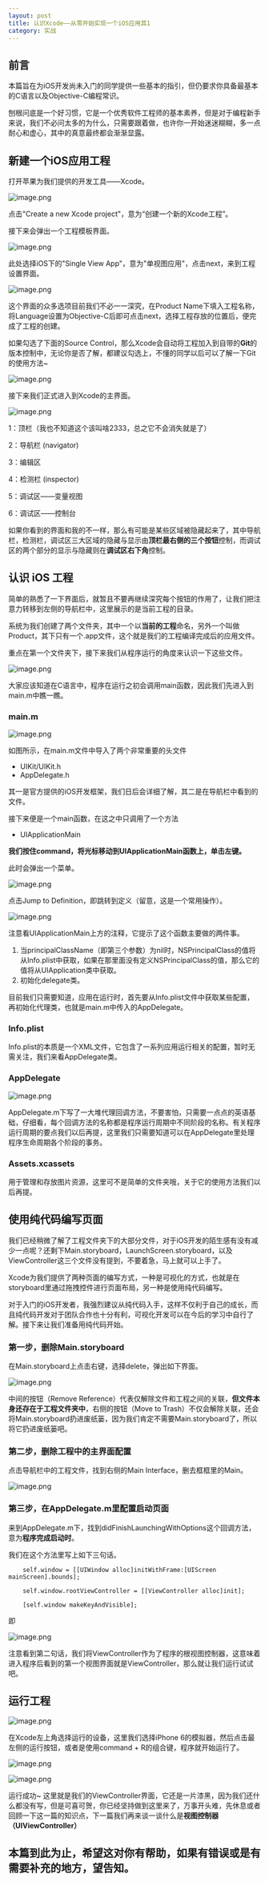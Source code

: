 ```yaml
---
layout: post
title: 认识Xcode——从零开始实现一个iOS应用其1
category: 实战
---
```


## 前言

本篇旨在为iOS开发尚未入门的同学提供一些基本的指引，但仍要求你具备最基本的C语言以及Objective-C编程常识。

刨根问底是一个好习惯，它是一个优秀软件工程师的基本素养，但是对于编程新手来说，我们不必问太多的为什么，只需要跟着做，也许你一开始迷迷糊糊，多一点耐心和虚心，其中的真意最终都会渐渐显露。

## 新建一个iOS应用工程

打开苹果为我们提供的开发工具——Xcode。

![image.png](https://upload-images.jianshu.io/upload_images/8650175-e326f2c4e459a174.png?imageMogr2/auto-orient/strip%7CimageView2/2/w/1240)


点击"Create a new Xcode project"，意为“创建一个新的Xcode工程”。

接下来会弹出一个工程模板界面。

![image.png](https://upload-images.jianshu.io/upload_images/8650175-0355209eeb3f896d.png?imageMogr2/auto-orient/strip%7CimageView2/2/w/1240)


此处选择iOS下的"Single View App"，意为"单视图应用"，点击next，来到工程设置界面。

![image.png](https://upload-images.jianshu.io/upload_images/8650175-e80cbcc25747fead.png?imageMogr2/auto-orient/strip%7CimageView2/2/w/1240)

这个界面的众多选项目前我们不必一一深究，在Product Name下填入工程名称，将Language设置为Objective-C后即可点击next，选择工程存放的位置后，便完成了工程的创建。

如果勾选了下面的Source Control，那么Xcode会自动将工程加入到自带的**Git**的版本控制中，无论你是否了解，都建议勾选上，不懂的同学以后可以了解一下Git的使用方法~

![image.png](https://upload-images.jianshu.io/upload_images/8650175-59c93b70b025872b.png?imageMogr2/auto-orient/strip%7CimageView2/2/w/1240)

接下来我们正式进入到Xcode的主界面。

![image.png](https://upload-images.jianshu.io/upload_images/8650175-9b6b6058d86f3e98.png?imageMogr2/auto-orient/strip%7CimageView2/2/w/1240)

1：顶栏（我也不知道这个该叫啥2333，总之它不会消失就是了）

2：导航栏 (navigator)

3：编辑区

4：检测栏 (inspector)

5：调试区——变量视图

6：调试区——控制台

如果你看到的界面和我的不一样，那么有可能是某些区域被隐藏起来了，其中导航栏，检测栏，调试区三大区域的隐藏与显示由**顶栏最右侧的三个按钮**控制，而调试区的两个部分的显示与隐藏则在**调试区右下角**控制。

## 认识 iOS 工程

简单的熟悉了一下界面后，就暂且不要再继续深究每个按钮的作用了，让我们把注意力转移到左侧的导航栏中，这里展示的是当前工程的目录。

系统为我们创建了两个文件夹，其中一个以**当前的工程**命名，另外一个叫做Product，其下只有一个.app文件，这个就是我们的工程编译完成后的应用文件。

重点在第一个文件夹下，接下来我们从程序运行的角度来认识一下这些文件。

![image.png](https://upload-images.jianshu.io/upload_images/8650175-56a153e2ae8d2077.png?imageMogr2/auto-orient/strip%7CimageView2/2/w/1240)


大家应该知道在C语言中，程序在运行之初会调用main函数，因此我们先进入到main.m中瞧一瞧。

### main.m

![image.png](https://upload-images.jianshu.io/upload_images/8650175-de0e4c8f5e1e350e.png?imageMogr2/auto-orient/strip%7CimageView2/2/w/1240)

如图所示，在main.m文件中导入了两个非常重要的头文件

- UIKit/UIKit.h
- AppDelegate.h

其一是官方提供的iOS开发框架，我们日后会详细了解，其二是在导航栏中看到的文件。

接下来便是一个main函数，在这之中只调用了一个方法

- UIApplicationMain

**我们按住command，将光标移动到UIApplicationMain函数上，单击左键。**

此时会弹出一个菜单。

![image.png](https://upload-images.jianshu.io/upload_images/8650175-b5cae477a0bd91b1.png?imageMogr2/auto-orient/strip%7CimageView2/2/w/1240)

点击Jump to Definition，即跳转到定义（留意，这是一个常用操作）。

![image.png](https://upload-images.jianshu.io/upload_images/8650175-04b323ea7ea57732.png?imageMogr2/auto-orient/strip%7CimageView2/2/w/1240)

注意看UIApplicationMain上方的注释，它提示了这个函数主要做的两件事。

1. 当principalClassName（即第三个参数）为nil时，NSPrincipalClass的值将从Info.plist中获取，如果在那里面没有定义NSPrincipalClass的值，那么它的值将从UIApplication类中获取。
2. 初始化delegate类。

目前我们只需要知道，应用在运行时，首先要从Info.plist文件中获取某些配置，再初始化代理类，也就是main.m中传入的AppDelegate。

### Info.plist

Info.plist的本质是一个XML文件，它包含了一系列应用运行相关的配置，暂时无需关注，我们来看AppDelegate类。

### AppDelegate

![image.png](https://upload-images.jianshu.io/upload_images/8650175-fb31bcb3c8d283e2.png?imageMogr2/auto-orient/strip%7CimageView2/2/w/1240)

AppDelegate.m下写了一大堆代理回调方法，不要害怕，只需要一点点的英语基础，仔细看，每个回调方法的名称都是程序运行周期中不同阶段的名称。有关程序运行周期的要点我们以后再提，这里我们只需要知道可以在AppDelegate里处理程序生命周期各个阶段的事务。

### Assets.xcassets

用于管理和存放图片资源，这里可不是简单的文件夹哦，关于它的使用方法我们以后再提。

## 使用纯代码编写页面

我们已经稍微了解了工程文件夹下的大部分文件，对于iOS开发的陌生感有没有减少一点呢？还剩下Main.storyboard，LaunchScreen.storyboard，以及ViewController这三个文件没有提到，不要着急，马上就可以上手了。

Xcode为我们提供了两种页面的编写方式，一种是可视化的方式，也就是在storyboard里通过拖拽控件进行页面布局，另一种是使用纯代码编写。

对于入门的iOS开发者，我强烈建议从纯代码入手，这样不仅利于自己的成长，而且纯代码开发对于团队合作也十分有利，可视化开发可以在今后的学习中自行了解。接下来让我们准备用纯代码开始。

### 第一步，删除Main.storyboard
在Main.storyboard上点击右键，选择delete，弹出如下界面。

![image.png](https://upload-images.jianshu.io/upload_images/8650175-68fb77aaa02855a0.png?imageMogr2/auto-orient/strip%7CimageView2/2/w/1240)

中间的按钮（Remove Reference）代表仅解除文件和工程之间的关联，**但文件本身还存在于工程文件夹中**，右侧的按钮（Move to Trash）不仅会解除关联，还会将Main.storyboard扔进废纸篓，因为我们肯定不需要Main.storyboard了，所以将它扔进废纸篓吧。

### 第二步，删除工程中的主界面配置

点击导航栏中的工程文件，找到右侧的Main Interface，删去框框里的Main。

![image.png](https://upload-images.jianshu.io/upload_images/8650175-181c72f7d65b4bdf.png?imageMogr2/auto-orient/strip%7CimageView2/2/w/1240)

### 第三步，在AppDelegate.m里配置启动页面

来到AppDelegate.m下，找到didFinishLaunchingWithOptions这个回调方法，意为**程序完成启动时**。

我们在这个方法里写上如下三句话。

```
    self.window = [[UIWindow alloc]initWithFrame:[UIScreen mainScreen].bounds];
    
    self.window.rootViewController = [[ViewController alloc]init];
    
    [self.window makeKeyAndVisible];
```

即

![image.png](https://upload-images.jianshu.io/upload_images/8650175-e71bb8a722e8e5f4.png?imageMogr2/auto-orient/strip%7CimageView2/2/w/1240)

注意看到第二句话，我们将ViewController作为了程序的根视图控制器，这意味着进入程序后看到的第一个视图界面就是ViewController，那么就让我们运行试试吧。

## 运行工程

![image.png](https://upload-images.jianshu.io/upload_images/8650175-3328e83ce0e81595.png?imageMogr2/auto-orient/strip%7CimageView2/2/w/1240)

在Xcode左上角选择运行的设备，这里我们选择iPhone 6的模拟器，然后点击最左侧的运行按钮，或者是使用command + R的组合键，程序就开始运行了。

![image.png](https://upload-images.jianshu.io/upload_images/8650175-dc0d44021cc65d9e.png?imageMogr2/auto-orient/strip%7CimageView2/2/w/1240)

![image.png](https://upload-images.jianshu.io/upload_images/8650175-e207b4e1b970b0f6.png?imageMogr2/auto-orient/strip%7CimageView2/2/w/1240)

运行成功~ 这里就是我们的ViewController界面，它还是一片漆黑，因为我们还什么都没有写，但是可喜可贺，你已经坚持做到这里来了，万事开头难，先休息或者回顾一下这一篇的知识点，下一篇我们再来谈一谈什么是**视图控制器（UIViewController）**

## 本篇到此为止，希望这对你有帮助，如果有错误或是有需要补充的地方，望告知。

















